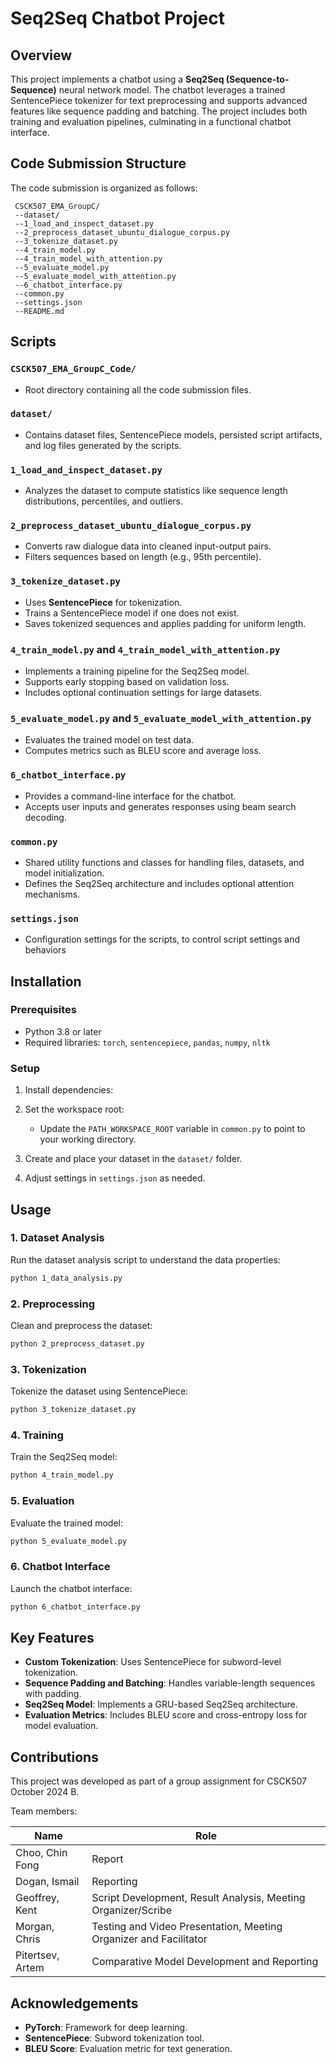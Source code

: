 # Seq2Seq Chatbot Project

## Overview

This project implements a chatbot using a **Seq2Seq (Sequence-to-Sequence)** neural network model. The chatbot leverages a trained SentencePiece tokenizer for text preprocessing and supports advanced features like sequence padding and batching. The project includes both training and evaluation pipelines, culminating in a functional chatbot interface.

## Code Submission Structure

The code submission is organized as follows:

```shell
 CSCK507_EMA_GroupC/
 --dataset/
 --1_load_and_inspect_dataset.py
 --2_preprocess_dataset_ubuntu_dialogue_corpus.py
 --3_tokenize_dataset.py
 --4_train_model.py
 --4_train_model_with_attention.py
 --5_evaluate_model.py
 --5_evaluate_model_with_attention.py
 --6_chatbot_interface.py
 --common.py
 --settings.json
 --README.md
```

## Scripts

### `CSCK507_EMA_GroupC_Code/`

- Root directory containing all the code submission files.

### `dataset/`

- Contains dataset files, SentencePiece models, persisted script artifacts, and log files generated by the scripts.

### `1_load_and_inspect_dataset.py`

- Analyzes the dataset to compute statistics like sequence length distributions, percentiles, and outliers.

### `2_preprocess_dataset_ubuntu_dialogue_corpus.py`

- Converts raw dialogue data into cleaned input-output pairs.
- Filters sequences based on length (e.g., 95th percentile).

### `3_tokenize_dataset.py`

- Uses **SentencePiece** for tokenization.
- Trains a SentencePiece model if one does not exist.
- Saves tokenized sequences and applies padding for uniform length.

### `4_train_model.py` and `4_train_model_with_attention.py`

- Implements a training pipeline for the Seq2Seq model.
- Supports early stopping based on validation loss.
- Includes optional continuation settings for large datasets.

### `5_evaluate_model.py` and `5_evaluate_model_with_attention.py`

- Evaluates the trained model on test data.
- Computes metrics such as BLEU score and average loss.

### `6_chatbot_interface.py`

- Provides a command-line interface for the chatbot.
- Accepts user inputs and generates responses using beam search decoding.

### `common.py`

- Shared utility functions and classes for handling files, datasets, and model initialization.
- Defines the Seq2Seq architecture and includes optional attention mechanisms.

### `settings.json`

- Configuration settings for the scripts, to control script settings and behaviors

## Installation

### Prerequisites

- Python 3.8 or later
- Required libraries: `torch`, `sentencepiece`, `pandas`, `numpy`, `nltk`

### Setup

1. Install dependencies:

2. Set the workspace root:
   - Update the `PATH_WORKSPACE_ROOT` variable in `common.py` to point to your working directory.

3. Create and place your dataset in the `dataset/` folder.

4. Adjust settings in `settings.json` as needed.

## Usage

### 1. Dataset Analysis

Run the dataset analysis script to understand the data properties:

```bash
python 1_data_analysis.py
```

### 2. Preprocessing

Clean and preprocess the dataset:

```bash
python 2_preprocess_dataset.py
```

### 3. Tokenization

Tokenize the dataset using SentencePiece:

```bash
python 3_tokenize_dataset.py
```

### 4. Training

Train the Seq2Seq model:

```bash
python 4_train_model.py
```

### 5. Evaluation

Evaluate the trained model:

```bash
python 5_evaluate_model.py
```

### 6. Chatbot Interface

Launch the chatbot interface:

```bash
python 6_chatbot_interface.py
```

## Key Features

- **Custom Tokenization**: Uses SentencePiece for subword-level tokenization.
- **Sequence Padding and Batching**: Handles variable-length sequences with padding.
- **Seq2Seq Model**: Implements a GRU-based Seq2Seq architecture.
- **Evaluation Metrics**: Includes BLEU score and cross-entropy loss for model evaluation.

## Contributions

This project was developed as part of a group assignment for CSCK507 October 2024 B.

Team members:

|Name|Role|
|---|---|
|Choo, Chin Fong|Report|
|Dogan, Ismail|Reporting|
|Geoffrey, Kent|Script Development, Result Analysis, Meeting Organizer/Scribe|
|Morgan, Chris|Testing and Video Presentation, Meeting Organizer and Facilitator|
|Pitertsev, Artem|Comparative Model Development and Reporting|

## Acknowledgements

- **PyTorch**: Framework for deep learning.
- **SentencePiece**: Subword tokenization tool.
- **BLEU Score**: Evaluation metric for text generation.
